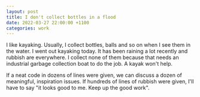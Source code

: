 ```yaml
---
layout: post
title: I don't collect bottles in a flood
date: 2022-03-27 22:00:00 +1100
categories: work
---
```


I like kayaking. Usually, I collect bottles, balls and so on when I see them in the water. I went out kayaking today. It has been raining a lot recently and rubbish are everywhere. I collect none of them because that needs an industrial garbage collection boat to do the job. A kayak won't help.

If a neat code in dozens of lines were given, we can discuss a dozen of meaningful, inspiration issues. If hundreds of lines of rubbish were given, I'll have to say "it looks good to me. Keep up the good work".
